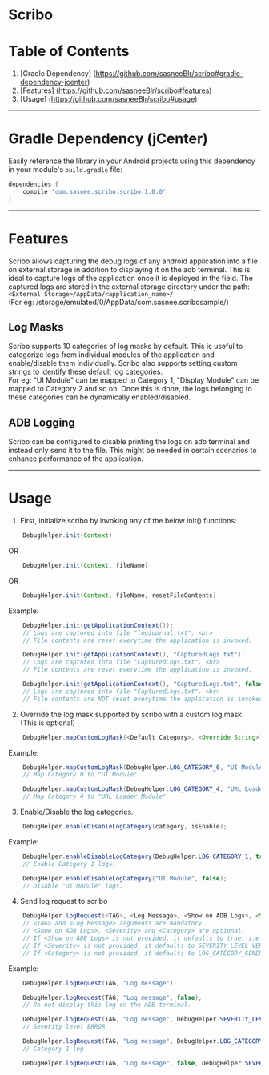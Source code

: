 # Scribo

# Table of Contents
1. [Gradle Dependency] (https://github.com/sasneeBlr/scribo#gradle-dependency-jcenter)
2. [Features] (https://github.com/sasneeBlr/scribo#features)
3. [Usage] (https://github.com/sasneeBlr/scribo#usage)

---
# Gradle Dependency (jCenter)

Easily reference the library in your Android projects using this dependency in your module's `build.gradle` file:

```gradle
dependencies {
    compile 'com.sasnee.scribo:scribo:1.0.0'
}
```
---

# Features
Scribo allows capturing the debug logs of any android application into a file on external storage in addition to displaying
it on the adb terminal. This is ideal to capture logs of the application once it is deployed in the field. 
The captured logs are stored in the external storage directory under the path: `<External Storage>/AppData/<application_name>/` <br>
(For eg: /storage/emulated/0/AppData/com.sasnee.scribosample/)

## Log Masks
Scribo supports 10 categories of log masks by default. This is useful to categorize logs from individual modules of the
application and enable/disable them individually. Scribo also supports setting custom strings to identify these default log
categories. <br> 
For eg: "UI Module" can be mapped to Category 1, "Display Module" can be mapped to Category 2 and so on. Once this
is done, the logs belonging to these categories can be dynamically enabled/disabled.

## ADB Logging
Scribo can be configured to disable printing the logs on adb terminal and instead only send it to the file. This might be needed
in certain scenarios to enhance performance of the application.

---

# Usage
1. First, initialize scribo by invoking any of the below init() functions: 

```java
	DebugHelper.init(Context)
```
OR
```java
	DebugHelper.init(Context, fileName)
```
OR
```java
	DebugHelper.init(Context, fileName, resetFileContents)
```

Example:
```java
	DebugHelper.init(getApplicationContext());
	// Logs are captured into file "logJournal.txt". <br>
	// File contents are reset everytime the application is invoked.
```

```java
	DebugHelper.init(getApplicationContext(), "CapturedLogs.txt");
	// Logs are captured into file "CapturedLogs.txt". <br>
	// File contents are reset everytime the application is invoked.
```    

```java
	DebugHelper.init(getApplicationContext(), "CapturedLogs.txt", false); 
	// Logs are captured into file "CapturedLogs.txt". <br>
	// File contents are NOT reset everytime the application is invoked.
```

2. Override the log mask supported by scribo with a custom log mask. (This is optional) 

```java
    DebugHelper.mapCustomLogMask(<Default Category>, <Override String>);
```
Example:
```java
	DebugHelper.mapCustomLogMask(DebugHelper.LOG_CATEGORY_0, "UI Module"); 
	// Map Category 0 to "UI Module"
```

```java
	DebugHelper.mapCustomLogMask(DebugHelper.LOG_CATEGORY_4, "URL Loader Module"); 
	// Map Category 4 to "URL Loader Module"
```	


3. Enable/Disable the log categories.
```java
	DebugHelper.enableDisableLogCategory(category, isEnable);	
```

Example:    
```java
	DebugHelper.enableDisableLogCategory(DebugHelper.LOG_CATEGORY_1, true);
	// Enable Category 1 logs.
```	

```java
	DebugHelper.enableDisableLogCategory("UI Module", false);
	// Disable "UI Module" logs.
```


4. Send log request to scribo
```java
	DebugHelper.logRequest(<TAG>, <Log Message>, <Show on ADB Logs>, <Severity>, <Category>);
	// <TAG> and <Log Message> arguments are mandatory. 
	// <Show on ADB Logs>, <Severity> and <Category> are optional. 
	// If <Show on ADB Logs> is not provided, it defaults to true, i.e the log will be shown on ADB terminal.
	// If <Severity> is not provided, it defaults to SEVERITY_LEVEL_VERBOSE.
	// If <Category> is not provided, it defaults to LOG_CATEGORY_GENERAL.
```

Example:
```java
	DebugHelper.logRequest(TAG, "Log message");
```

```java
	DebugHelper.logRequest(TAG, "Log message", false);
	// Do not display this log on the ADB terminal.
```

```java
	DebugHelper.logRequest(TAG, "Log message", DebugHelper.SEVERITY_LEVEL_ERROR);
	// Severity level ERROR  
```

```java	
	DebugHelper.logRequest(TAG, "Log message", DebugHelper.LOG_CATEGORY_1);
	// Category 1 log
```

```java
	DebugHelper.logRequest(TAG, "Log message", false, DebugHelper.SEVERITY_LEVEL_WARN, DebugHelper.LOG_CATEGORY_1);
```
